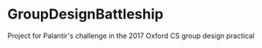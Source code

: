 # GroupDesignBattleship
Project for Palantir's challenge in the 2017 Oxford CS group design practical
